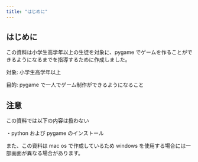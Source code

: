 ```yaml
---
title: "はじめに"
---
```


## はじめに

この資料は小学生高学年以上の生徒を対象に、pygame でゲームを作ることができるようになるまでを指導するために作成しました。

対象: 小学生高学年以上

目的: pygame で一人でゲーム制作ができるようになること

## 注意

この資料では以下の内容は扱わない

・python および pygame のインストール

また、この資料は mac os で作成しているため windows を使用する場合には一部画面が異なる場合があります。
